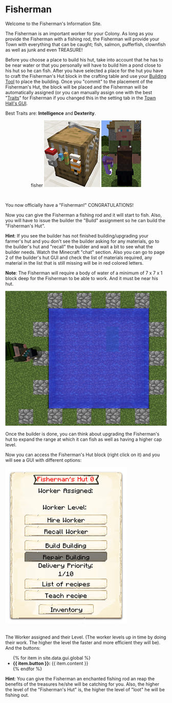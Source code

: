 # Fisherman

Welcome to the Fisherman's Information Site.

The Fisherman is an important worker for your Colony. As long as you provide the Fisherman with a fishing rod, the Fisherman will provide your Town with everything that can be caught; fish, salmon, pufferfish, clownfish as well as junk and even TREASURE!

Before you choose a place to build his hut, take into account that he has to be near water or that you personally will have to build him a pond close to his hut so he can fish. After you have selected a place for the hut you have to craft the Fisherman's Hut block in the crafting table and use your [Building Tool](../../) to place the building. Once you "commit" to the placement of the Fisherman's Hut, the block will be placed and the Fisherman will be automatically assigned (or you can manually assign one with the best "[Traits](../../)" for Fisherman if you changed this in the setting tab in the [Town Hall's GUI](../../).

Best Traits are: **Intelligence** and **Dexterity**.

<p style="text-align:center;"><recipe>fisher</recipe> <img src="../../assets/images/Workers/fisherman_block.png" alt="Fisherman Hut Block"> <img src="../../assets/images/Workers/fisherman.png" alt="Fisherman"></p>
<br>

You now officially have a "Fisherman!" CONGRATULATIONS!

Now you can give the Fisherman a fishing rod and it will start to fish. Also, you will have to issue the builder the "Build" assignment so he can build the "Fisherman's Hut".

**Hint**: If you see the builder has not finished building/upgrading your farmer's hut and you don't see the builder asking for any materials, go to the builder's hut and "recall" the builder and wait a bit to see what the builder needs. Watch the Minecraft "chat" section. Also you can go to page 2 of the builder's hut GUI and check the list of materials required, any material in the list that is still missing will be in red colored letters.

**Note**: The Fisherman will require a body of water of a minimum of 7 x 7 x 1 block deep for the Fisherman to be able to work. And it must be near his hut.

<p style="text-align:center;"><img src="../../assets/images/Workers/pond.png" alt="Pond"></p>

Once the builder is done, you can think about upgrading the Fisherman's hut to expand the range at which it can fish as well as having a higher cap level.

Now you can access the Fisherman's Hut block (right click on it) and you will see a GUI with different options:


<div class="row">
  <div class="col-sm-12 col-md">
    <img src="../../assets/images/gui/fishermangui.png" class="img-fluid mx-auto" alt="Fisherman GUI">
</div>
  <div class="col-sm-12 col-md">
    <br>
    <p>The Worker assigned and their Level. (The worker levels up in time by doing their work. The 
higher the level the faster and more efficient they will be). And the buttons:</p>
    <ul>
      {% for item in site.data.gui.global %}
        <li><strong>{{ item.button }}:</strong> {{ item.content }}</li>
      {% endfor %}
    </ul>
  </div>
</div>


**Hint**: You can give the Fisherman an enchanted fishing rod an reap the benefits of the treasures he/she will be catching for you. Also, the higher the level of the "Fisherman's Hut" is, the higher the level of "loot" he will be fishing out.
